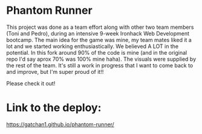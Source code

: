 # Phantom Runner
This project was done as a team effort along with other two team members (Toni and Pedro), during an intensive 9-week Ironhack Web Development bootcamp.
The main idea for the game was mine, my team mates liked it a lot and we started working enthusiastically. We believed A LOT in the potential.
In this fork around 90% of the code is mine (and in the original repo I'd say aprox 70% was 100% mine haha). The visuals were supplied by the rest of the team.
It's still a work in progress that I want to come back to and improve, but I'm super proud of it!!

Please check it out!

# Link to the deploy: 
https://gatchan1.github.io/phantom-runner/
